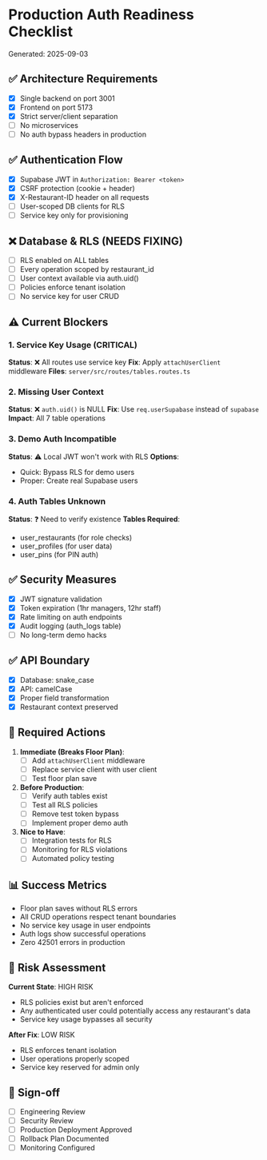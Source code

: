 # Production Auth Readiness Checklist
Generated: 2025-09-03

## ✅ Architecture Requirements
- [x] Single backend on port 3001
- [x] Frontend on port 5173  
- [x] Strict server/client separation
- [ ] No microservices
- [ ] No auth bypass headers in production

## ✅ Authentication Flow
- [x] Supabase JWT in `Authorization: Bearer <token>`
- [x] CSRF protection (cookie + header)
- [x] X-Restaurant-ID header on all requests
- [ ] User-scoped DB clients for RLS
- [ ] Service key only for provisioning

## ❌ Database & RLS (NEEDS FIXING)
- [ ] RLS enabled on ALL tables
- [ ] Every operation scoped by restaurant_id
- [ ] User context available via auth.uid()
- [ ] Policies enforce tenant isolation
- [ ] No service key for user CRUD

## ⚠️ Current Blockers

### 1. Service Key Usage (CRITICAL)
**Status**: ❌ All routes use service key
**Fix**: Apply `attachUserClient` middleware
**Files**: `server/src/routes/tables.routes.ts`

### 2. Missing User Context
**Status**: ❌ `auth.uid()` is NULL
**Fix**: Use `req.userSupabase` instead of `supabase`
**Impact**: All 7 table operations

### 3. Demo Auth Incompatible
**Status**: ⚠️ Local JWT won't work with RLS
**Options**:
- Quick: Bypass RLS for demo users
- Proper: Create real Supabase users

### 4. Auth Tables Unknown
**Status**: ❓ Need to verify existence
**Tables Required**:
- user_restaurants (for role checks)
- user_profiles (for user data)
- user_pins (for PIN auth)

## ✅ Security Measures
- [x] JWT signature validation
- [x] Token expiration (1hr managers, 12hr staff)
- [x] Rate limiting on auth endpoints
- [x] Audit logging (auth_logs table)
- [ ] No long-term demo hacks

## ✅ API Boundary
- [x] Database: snake_case
- [x] API: camelCase
- [x] Proper field transformation
- [x] Restaurant context preserved

## 🔧 Required Actions

1. **Immediate (Breaks Floor Plan)**:
   - [ ] Add `attachUserClient` middleware
   - [ ] Replace service client with user client
   - [ ] Test floor plan save

2. **Before Production**:
   - [ ] Verify auth tables exist
   - [ ] Test all RLS policies
   - [ ] Remove test token bypass
   - [ ] Implement proper demo auth

3. **Nice to Have**:
   - [ ] Integration tests for RLS
   - [ ] Monitoring for RLS violations
   - [ ] Automated policy testing

## 📊 Success Metrics

- Floor plan saves without RLS errors
- All CRUD operations respect tenant boundaries
- No service key usage in user endpoints
- Auth logs show successful operations
- Zero 42501 errors in production

## 🚨 Risk Assessment

**Current State**: HIGH RISK
- RLS policies exist but aren't enforced
- Any authenticated user could potentially access any restaurant's data
- Service key usage bypasses all security

**After Fix**: LOW RISK
- RLS enforces tenant isolation
- User operations properly scoped
- Service key reserved for admin only

## 📝 Sign-off

- [ ] Engineering Review
- [ ] Security Review
- [ ] Production Deployment Approved
- [ ] Rollback Plan Documented
- [ ] Monitoring Configured